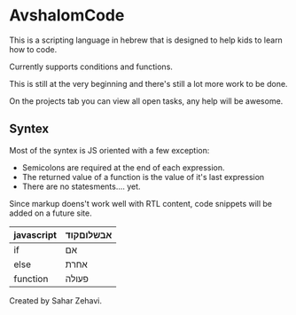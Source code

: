 
# AvshalomCode

This is a scripting language in hebrew that is designed to help kids to learn how to code.

Currently supports conditions and functions.

This is still at the very beginning and there's still a lot more work to be done. 

On the projects tab you can view all open tasks, any help will be awesome.

## Syntex

Most of the syntex is JS oriented with a few exception:

 - Semicolons are required at the end of each expression.
 - The returned value of a function is the value of it's last expression
 - There are no statesments.... yet.

Since markup doens't work well with RTL content, code snippets will be added on a future site.

| javascript | אבשלוםקוד  |
|--|--|
| if | אם  |
| else | אחרת  |
| function | פעולה  |



Created by Sahar Zehavi.